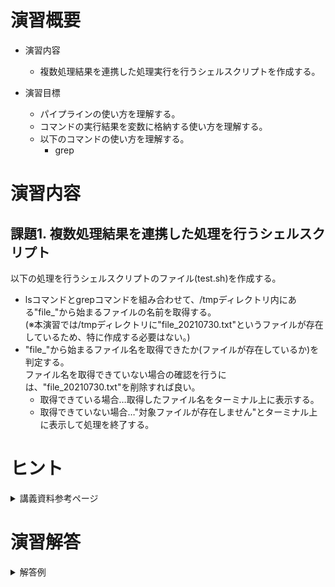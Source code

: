 # 演習概要
- 演習内容
  - 複数処理結果を連携した処理実行を行うシェルスクリプトを作成する。

- 演習目標
  - パイプラインの使い方を理解する。
  - コマンドの実行結果を変数に格納する使い方を理解する。
  - 以下のコマンドの使い方を理解する。
    - grep

# 演習内容

## 課題1. 複数処理結果を連携した処理を行うシェルスクリプト

以下の処理を行うシェルスクリプトのファイル(test.sh)を作成する。  
  - lsコマンドとgrepコマンドを組み合わせて、/tmpディレクトリ内にある"file_"から始まるファイルの名前を取得する。  
    (※本演習では/tmpディレクトリに"file_20210730.txt"というファイルが存在しているため、特に作成する必要はない。)
  - "file_"から始まるファイル名を取得できたか(ファイルが存在しているか)を判定する。  
    ファイル名を取得できていない場合の確認を行うには、"file_20210730.txt"を削除すれば良い。
     - 取得できている場合…取得したファイル名をターミナル上に表示する。
     - 取得できていない場合…"対象ファイルが存在しません"とターミナル上に表示して処理を終了する。

# ヒント
<details><summary>講義資料参考ページ</summary><div>

- メタキャラクタ
  - p47～49
</div></details>

# 演習解答  

<details><summary>解答例</summary><div>

## 課題1. 複数処理結果を連携した処理を行うシェルスクリプト  解答例  
シェルスクリプトファイル"test.sh"をエディタから作成し、下記の内容を書き込む。  

``` sh
#!/bin/bash

filename=`ls /tmp | grep file_`
if [ -z $filename  ] ; then
  echo "対象ファイルが存在しません"
  exit 1
else
  echo $filename
fi
```

test.shを実行する。  

```
$ bash test.sh
```

下記のように表示されることを確認。  

```
file_20210730.txt
```

ファイルが存在しない場合の処理を確認するために、下記コマンドを実行して対象ファイルを削除する。  

```
$ rm /tmp/file_20210730.txt
```

test.shを実行する。  

```
$ bash test.sh
```

下記のように表示されることを確認。  

```
対象ファイルが存在しません
```

</div></details>